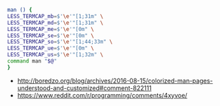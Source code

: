 ```bash
man () {
LESS_TERMCAP_mb=$'\e'"[1;31m" \
LESS_TERMCAP_md=$'\e'"[1;31m" \
LESS_TERMCAP_me=$'\e'"[0m" \
LESS_TERMCAP_se=$'\e'"[0m" \
LESS_TERMCAP_so=$'\e'"[1;44;33m" \
LESS_TERMCAP_ue=$'\e'"[0m" \
LESS_TERMCAP_us=$'\e'"[1;32m" \
command man "$@"
}
```

- http://boredzo.org/blog/archives/2016-08-15/colorized-man-pages-understood-and-customized#comment-822111
- https://www.reddit.com/r/programming/comments/4xyvoe/
